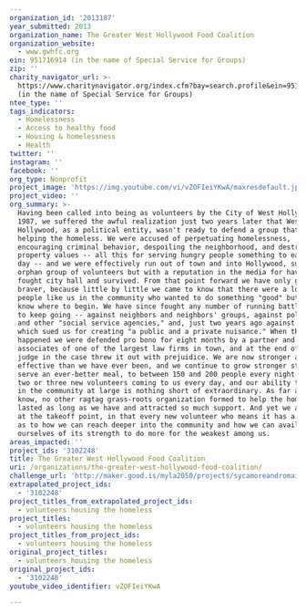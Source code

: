 ```yaml
---
organization_id: '2013187'
year_submitted: 2013
organization_name: The Greater West Hollywood Food Coalition
organization_website:
  - www.gwhfc.org
ein: 951716914 (in the name of Special Service for Groups)
zip: ''
charity_navigator_url: >-
  https://www.charitynavigator.org/index.cfm?bay=search.profile&ein=951716914
  (in the name of Special Service for Groups)
ntee_type: ''
tags_indicators:
  - Homelessness
  - Access to healthy food
  - Housing & homelessness
  - Health
twitter: ''
instagram: ''
facebook: ''
org_type: Nonprofit
project_image: 'https://img.youtube.com/vi/vZOFIeiYKwA/maxresdefault.jpg'
project_video: ''
org_summary: >-
  Having been called into being as volunteers by the City of West Hollywood in
  1987, we suffered the awful realization just two years later that West
  Hollywood, as a political entity, wasn't ready to defend a group that was
  helping the homeless. We were accused of perpetuating homelessness,
  encouraging criminal behavior, despoiling the neighborhood, and destroying
  property values -- all this for serving hungry people something to eat once a
  day -- and we were effectively run out of town and into Hollywood, suddenly an
  orphan group of volunteers but with a reputation in the media for having
  fought city hall and survived. From that point forward we have only gotten
  braver, because little by little we came to know that there were a lot of
  people like us in the community who wanted to do something "good" but didn't
  know where to begin. We have since fought any number of running battles just
  to keep going -- against neighbors and neighbors' groups, against politicians
  and other "social service agencies," and, just two years ago against a company
  which sued us for creating "a public and a private nuisance." When that
  happened we were defended pro bono for eight months by a partner and four
  associates of one of the largest law firms in town, and at the end of it the
  judge in the case threw it out with prejuidice. We are now stronger and more
  effective than we have ever been, and we continue to grow stronger still. We
  serve an ever-better meal, to between 150 and 200 people every night. We have
  two or three new volunteers coming to us every day, and our ability to network
  in the community at large is nothing short of extraordinary. As far as we
  know, no other ragtag grass-roots organization formed to help the homeless has
  lasted as long as we have and attracted so much support. And yet we are still
  at the takeoff point, in that every new volunteer who means it has a new idea
  as to how we can reach deeper into the community and how we can avail
  ourselves of its strength to do more for the weakest among us.
areas_impacted: ''
project_ids: '3102248'
title: The Greater West Hollywood Food Coalition
uri: /organizations/the-greater-west-hollywood-food-coalition/
challenge_url: 'http://maker.good.is/myla2050/projects/sycamoreandromaine.html'
extrapolated_project_ids:
  - '3102248'
project_titles_from_extrapolated_project_ids:
  - volunteers housing the homeless
project_titles:
  - volunteers housing the homeless
project_titles_from_project_ids:
  - volunteers housing the homeless
original_project_titles:
  - volunteers housing the homeless
original_project_ids:
  - '3102248'
youtube_video_identifier: vZOFIeiYKwA

---
```

